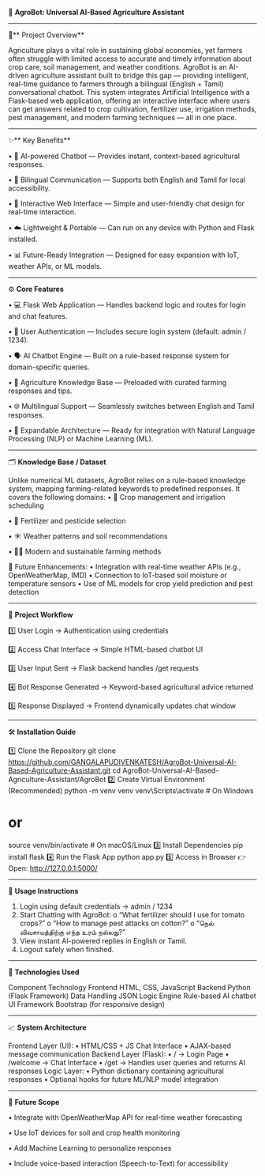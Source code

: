 🌾 **AgroBot: Universal AI-Based Agriculture Assistant**
________________________________________
🔹** Project Overview**

Agriculture plays a vital role in sustaining global economies, yet farmers often struggle with limited access to accurate and timely information about crop care, soil management, and weather conditions. AgroBot is an AI-driven agriculture assistant built to bridge this gap — providing intelligent, real-time guidance to farmers through a bilingual (English + Tamil) conversational chatbot.
This system integrates Artificial Intelligence with a Flask-based web application, offering an interactive interface where users can get answers related to crop cultivation, fertilizer use, irrigation methods, pest management, and modern farming techniques — all in one place.
________________________________________
✨** Key Benefits**

• 🤖 AI-powered Chatbot — Provides instant, context-based agricultural responses.

• 🌱 Bilingual Communication — Supports both English and Tamil for local accessibility.

• 💬 Interactive Web Interface — Simple and user-friendly chat design for real-time interaction.

• ☁️ Lightweight & Portable — Can run on any device with Python and Flask installed.

• 📊 Future-Ready Integration — Designed for easy expansion with IoT, weather APIs, or ML models.
________________________________________

⚙️ **Core Features**

• 💻 Flask Web Application — Handles backend logic and routes for login and chat features.

• 🔐 User Authentication — Includes secure login system (default: admin / 1234).

• 🗣️ AI Chatbot Engine — Built on a rule-based response system for domain-specific queries.

• 🌾 Agriculture Knowledge Base — Preloaded with curated farming responses and tips.

• 🌐 Multilingual Support — Seamlessly switches between English and Tamil responses.

• 🧠 Expandable Architecture — Ready for integration with Natural Language Processing (NLP) or Machine Learning (ML).
________________________________________
🗂️ **Knowledge Base / Dataset**

Unlike numerical ML datasets, AgroBot relies on a rule-based knowledge system, mapping farming-related keywords to predefined responses.
It covers the following domains:
• 🌾 Crop management and irrigation scheduling

• 🌱 Fertilizer and pesticide selection

• ☀️ Weather patterns and soil recommendations

• 🧑‍🌾 Modern and sustainable farming methods

🔮 Future Enhancements:
•	Integration with real-time weather APIs (e.g., OpenWeatherMap, IMD)
•	Connection to IoT-based soil moisture or temperature sensors
•	Use of ML models for crop yield prediction and pest detection
________________________________________
🧩 **Project Workflow**

1️⃣ User Login → Authentication using credentials

2️⃣ Access Chat Interface → Simple HTML-based chatbot UI

3️⃣ User Input Sent → Flask backend handles /get requests

4️⃣ Bot Response Generated → Keyword-based agricultural advice returned

5️⃣ Response Displayed → Frontend dynamically updates chat window
________________________________________
🛠 **Installation Guide**

1️⃣ Clone the Repository
git clone https://github.com/GANGALAPUDIVENKATESH/AgroBot-Universal-AI-Based-Agriculture-Assistant.git
cd AgroBot-Universal-AI-Based-Agriculture-Assistant/AgroBot
2️⃣ Create Virtual Environment (Recommended)
python -m venv venv
venv\Scripts\activate   # On Windows
# or
source venv/bin/activate  # On macOS/Linux
3️⃣ Install Dependencies
pip install flask
4️⃣ Run the Flask App
python app.py
5️⃣ Access in Browser
👉 Open: http://127.0.0.1:5000/
________________________________________
💬 **Usage Instructions**

1.	Login using default credentials → admin / 1234
2.	Start Chatting with AgroBot:
o	“What fertilizer should I use for tomato crops?”
o	“How to manage pest attacks on cotton?”
o	“நெல் விவசாயத்திற்கு எந்த உரம் நல்லது?”
3.	View instant AI-powered replies in English or Tamil.
4.	Logout safely when finished.
________________________________________
🚀 **Technologies Used**

Component	Technology
Frontend	HTML, CSS, JavaScript
Backend	Python (Flask Framework)
Data Handling	JSON
Logic Engine	Rule-based AI chatbot
UI Framework	Bootstrap (for responsive design)
________________________________________
📈 **System Architecture**

Frontend Layer (UI):
• HTML/CSS + JS Chat Interface
• AJAX-based message communication
Backend Layer (Flask):
• / → Login Page
• /welcome → Chat Interface
• /get → Handles user queries and returns AI responses
Logic Layer:
• Python dictionary containing agricultural responses
• Optional hooks for future ML/NLP model integration
________________________________________
🌟 **Future Scope**

• Integrate with OpenWeatherMap API for real-time weather forecasting

• Use IoT devices for soil and crop health monitoring

• Add Machine Learning to personalize responses

• Include voice-based interaction (Speech-to-Text) for accessibility


